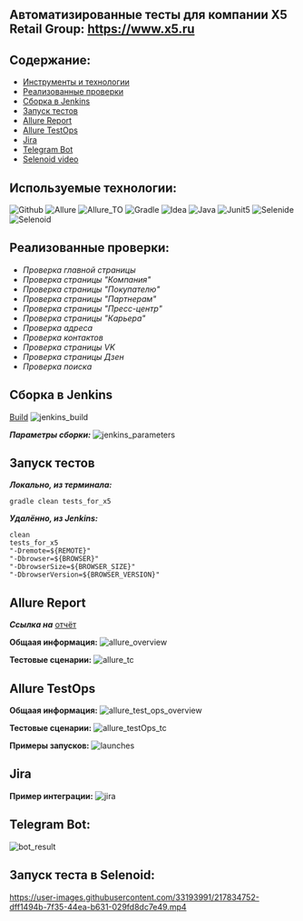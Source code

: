 ## Автоматизированные тесты для компании X5 Retail Group: https://www.x5.ru

## Содержание:
* [Инструменты и технологии](https://github.com/evgenyTarasovRepo/X5CompanyProject#%D0%B8%D1%81%D0%BF%D0%BE%D0%BB%D1%8C%D0%B7%D1%83%D0%B5%D0%BC%D1%8B%D0%B5-%D1%82%D0%B5%D1%85%D0%BD%D0%BE%D0%BB%D0%BE%D0%B3%D0%B8%D0%B8)
* [Реализованные проверки](https://github.com/evgenyTarasovRepo/X5CompanyProject/blob/master/README.md#%D1%80%D0%B5%D0%B0%D0%BB%D0%B8%D0%B7%D0%BE%D0%B2%D0%B0%D0%BD%D0%BD%D1%8B%D0%B5-%D0%BF%D1%80%D0%BE%D0%B2%D0%B5%D1%80%D0%BA%D0%B8)
* [Сборка в Jenkins](https://github.com/evgenyTarasovRepo/X5CompanyProject/blob/master/README.md#%D1%81%D0%B1%D0%BE%D1%80%D0%BA%D0%B0-%D0%B2-jenkins)
* [Запуск тестов](https://github.com/evgenyTarasovRepo/X5CompanyProject/blob/master/README.md#%D0%B7%D0%B0%D0%BF%D1%83%D1%81%D0%BA-%D1%82%D0%B5%D1%81%D1%82%D0%BE%D0%B2)
* [Allure Report](https://github.com/evgenyTarasovRepo/X5CompanyProject/blob/master/README.md#allure-report)
* [Allure TestOps](https://github.com/evgenyTarasovRepo/X5CompanyProject/blob/master/README.md#allure-testops)
* [Jira](https://github.com/evgenyTarasovRepo/X5CompanyProject/blob/master/README.md#jira)
* [Telegram Bot](https://github.com/evgenyTarasovRepo/X5CompanyProject/blob/master/README.md#telegram-bot)
* [Selenoid video](https://github.com/evgenyTarasovRepo/X5CompanyProject/blob/master/README.md#%D0%B7%D0%B0%D0%BF%D1%83%D1%81%D0%BA-%D1%82%D0%B5%D1%81%D1%82%D0%B0-%D0%B2-selenoid)


## Используемые технологии:
![Github](https://user-images.githubusercontent.com/33193991/217645174-5c7f82cf-039b-46a2-b920-278e51d6235d.svg)
![Allure](https://user-images.githubusercontent.com/33193991/217647882-5bf3780b-c1f8-496e-addd-735d9ec71fbf.svg)
![Allure_TO](https://user-images.githubusercontent.com/33193991/217647919-bc6466d4-af35-406c-ab88-e1282d90f99b.svg)
![Gradle](https://user-images.githubusercontent.com/33193991/217648002-9c051805-7a81-4991-911f-ce89a4674837.svg)
![Idea](https://user-images.githubusercontent.com/33193991/217648101-c28e341f-dd5d-4490-9e39-7a111681a9e2.svg)
![Java](https://user-images.githubusercontent.com/33193991/217648120-50753b8e-795e-4561-b5d7-aa526fea731a.svg)
![Junit5](https://user-images.githubusercontent.com/33193991/217648526-c4c86690-5699-4185-a3dc-a536de26ed9f.svg)
![Selenide](https://user-images.githubusercontent.com/33193991/217648542-bfcc5969-da60-4d1f-b7cb-1e8e9968362b.svg)
![Selenoid](https://user-images.githubusercontent.com/33193991/217648556-42e03766-0619-4d86-84f4-8c2d07df6374.svg)


## Реализованные проверки:
- *Проверка главной страницы*
- *Проверка страницы "Компания"*
- *Проверка страницы "Покупателю"*
- *Проверка страницы "Партнерам"*
- *Проверка страницы "Пресс-центр"*
- *Проверка страницы "Карьера"*
- *Проверка адреса*
- *Проверка контактов*
- *Проверка страницы VK*
- *Проверка страницы Дзен*
- *Проверка поиска*    

## Сборка в Jenkins
[Build](https://jenkins.autotests.cloud/job/eatarasov_x5project/11/)
![jenkins_build](https://user-images.githubusercontent.com/33193991/217834133-b35d48ca-3f48-42ae-9c6c-300266475ab7.png)

__*Параметры сборки:*__
![jenkins_parameters](https://user-images.githubusercontent.com/33193991/217621932-3a303704-eefe-46b2-b330-d82ff8257070.png)

## Запуск тестов

__*Локально, из терминала:*__
```
gradle clean tests_for_x5
```

__*Удалённо, из Jenkins:*__
```
clean
tests_for_x5
"-Dremote=${REMOTE}"
"-Dbrowser=${BROWSER}"
"-DbrowserSize=${BROWSER_SIZE}"
"-DbrowserVersion=${BROWSER_VERSION}"
```

## Allure Report
__*Ссылка на*__ [отчёт](https://jenkins.autotests.cloud/job/eatarasov_x5project/11/allure/)

__Общаая информация:__
![allure_overview](https://user-images.githubusercontent.com/33193991/217834250-ffb863a9-cb40-4f8a-96bc-19f1c58ab37d.png)

__Тестовые сценарии:__
![allure_tc](https://user-images.githubusercontent.com/33193991/217834298-db4999a6-0f8a-4184-9a0c-6304436a6b9f.png)


## Allure TestOps
__Общаая информация:__
![allure_test_ops_overview](https://user-images.githubusercontent.com/33193991/217834341-d31debf4-46c9-4e30-96f0-969e565be57b.png)

__Тестовые сценарии:__
![allure_testOps_tc](https://user-images.githubusercontent.com/33193991/217834371-43a0187e-97e5-4aae-8587-f12def3d5cbc.png)


__Примеры запусков:__
![launches](https://user-images.githubusercontent.com/33193991/217834426-7b5f4b0f-28dc-462c-9194-d9bf2c96c835.png)

## Jira
__Пример интеграции:__
![jira](https://user-images.githubusercontent.com/33193991/217834488-7567ee6a-be61-4ca5-acf7-c86dfc5f5a0d.png)

## Telegram Bot:
![bot_result](https://user-images.githubusercontent.com/33193991/217834728-155d573d-3c68-492b-b014-3e7193fa388f.png)


## Запуск теста в Selenoid:
https://user-images.githubusercontent.com/33193991/217834752-dff1494b-7f35-44ea-b631-029fd8dc7e49.mp4
